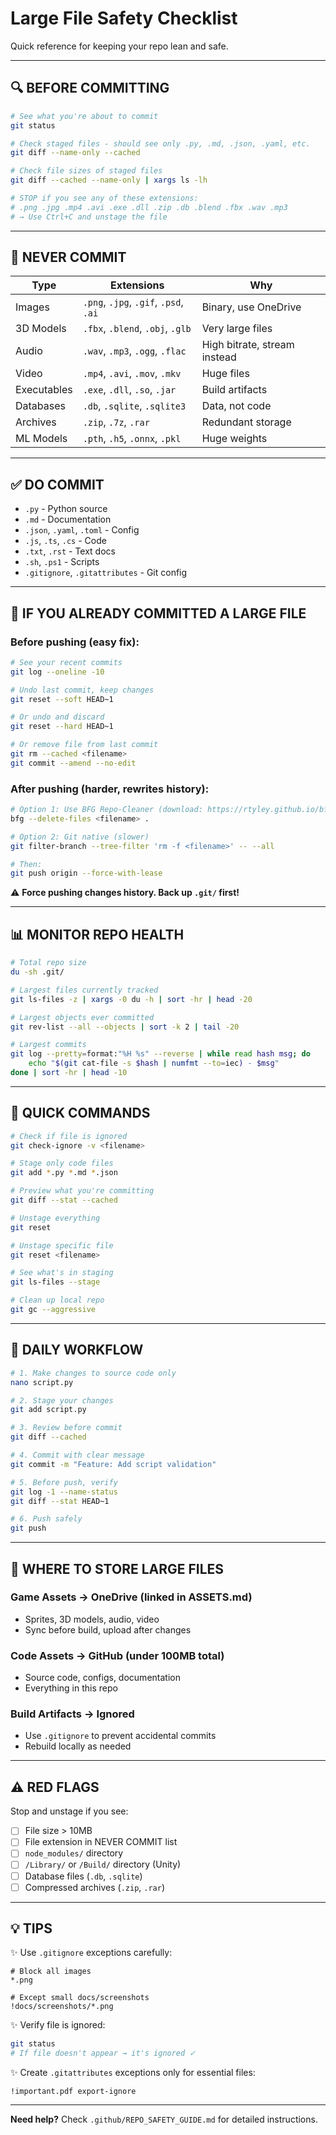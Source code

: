 # Large File Safety Checklist

Quick reference for keeping your repo lean and safe.

---

## 🔍 **BEFORE COMMITTING**

```bash
# See what you're about to commit
git status

# Check staged files - should see only .py, .md, .json, .yaml, etc.
git diff --name-only --cached

# Check file sizes of staged files
git diff --cached --name-only | xargs ls -lh

# STOP if you see any of these extensions:
# .png .jpg .mp4 .avi .exe .dll .zip .db .blend .fbx .wav .mp3
# → Use Ctrl+C and unstage the file
```

---

## 🚫 **NEVER COMMIT**

| Type | Extensions | Why |
|------|-----------|-----|
| Images | `.png`, `.jpg`, `.gif`, `.psd`, `.ai` | Binary, use OneDrive |
| 3D Models | `.fbx`, `.blend`, `.obj`, `.glb` | Very large files |
| Audio | `.wav`, `.mp3`, `.ogg`, `.flac` | High bitrate, stream instead |
| Video | `.mp4`, `.avi`, `.mov`, `.mkv` | Huge files |
| Executables | `.exe`, `.dll`, `.so`, `.jar` | Build artifacts |
| Databases | `.db`, `.sqlite`, `.sqlite3` | Data, not code |
| Archives | `.zip`, `.7z`, `.rar` | Redundant storage |
| ML Models | `.pth`, `.h5`, `.onnx`, `.pkl` | Huge weights |

---

## ✅ **DO COMMIT**

- `.py` - Python source
- `.md` - Documentation  
- `.json`, `.yaml`, `.toml` - Config
- `.js`, `.ts`, `.cs` - Code
- `.txt`, `.rst` - Text docs
- `.sh`, `.ps1` - Scripts
- `.gitignore`, `.gitattributes` - Git config

---

## 🛑 **IF YOU ALREADY COMMITTED A LARGE FILE**

### **Before pushing** (easy fix):

```bash
# See your recent commits
git log --oneline -10

# Undo last commit, keep changes
git reset --soft HEAD~1

# Or undo and discard
git reset --hard HEAD~1

# Or remove file from last commit
git rm --cached <filename>
git commit --amend --no-edit
```

### **After pushing** (harder, rewrites history):

```bash
# Option 1: Use BFG Repo-Cleaner (download: https://rtyley.github.io/bfg-repo-cleaner/)
bfg --delete-files <filename> .

# Option 2: Git native (slower)
git filter-branch --tree-filter 'rm -f <filename>' -- --all

# Then:
git push origin --force-with-lease
```

⚠️ **Force pushing changes history. Back up `.git/` first!**

---

## 📊 **MONITOR REPO HEALTH**

```bash
# Total repo size
du -sh .git/

# Largest files currently tracked
git ls-files -z | xargs -0 du -h | sort -hr | head -20

# Largest objects ever committed
git rev-list --all --objects | sort -k 2 | tail -20

# Largest commits
git log --pretty=format:"%H %s" --reverse | while read hash msg; do
    echo "$(git cat-file -s $hash | numfmt --to=iec) - $msg"
done | sort -hr | head -10
```

---

## 🔧 **QUICK COMMANDS**

```bash
# Check if file is ignored
git check-ignore -v <filename>

# Stage only code files
git add *.py *.md *.json

# Preview what you're committing
git diff --stat --cached

# Unstage everything
git reset

# Unstage specific file
git reset <filename>

# See what's in staging
git ls-files --stage

# Clean up local repo
git gc --aggressive
```

---

## 🎯 **DAILY WORKFLOW**

```bash
# 1. Make changes to source code only
nano script.py

# 2. Stage your changes
git add script.py

# 3. Review before commit
git diff --cached

# 4. Commit with clear message
git commit -m "Feature: Add script validation"

# 5. Before push, verify
git log -1 --name-status
git diff --stat HEAD~1

# 6. Push safely
git push
```

---

## 📍 **WHERE TO STORE LARGE FILES**

### **Game Assets** → OneDrive (linked in ASSETS.md)
- Sprites, 3D models, audio, video
- Sync before build, upload after changes

### **Code Assets** → GitHub (under 100MB total)
- Source code, configs, documentation
- Everything in this repo

### **Build Artifacts** → Ignored
- Use `.gitignore` to prevent accidental commits
- Rebuild locally as needed

---

## ⚠️ **RED FLAGS**

Stop and unstage if you see:

- [ ] File size > 10MB
- [ ] File extension in NEVER COMMIT list
- [ ] `node_modules/` directory
- [ ] `/Library/` or `/Build/` directory (Unity)
- [ ] Database files (`.db`, `.sqlite`)
- [ ] Compressed archives (`.zip`, `.rar`)

---

## 💡 **TIPS**

✨ Use `.gitignore` exceptions carefully:
```gitignore
# Block all images
*.png

# Except small docs/screenshots
!docs/screenshots/*.png
```

✨ Verify file is ignored:
```bash
git status
# If file doesn't appear → it's ignored ✓
```

✨ Create `.gitattributes` exceptions only for essential files:
```
!important.pdf export-ignore
```

---

**Need help?** Check `.github/REPO_SAFETY_GUIDE.md` for detailed instructions.